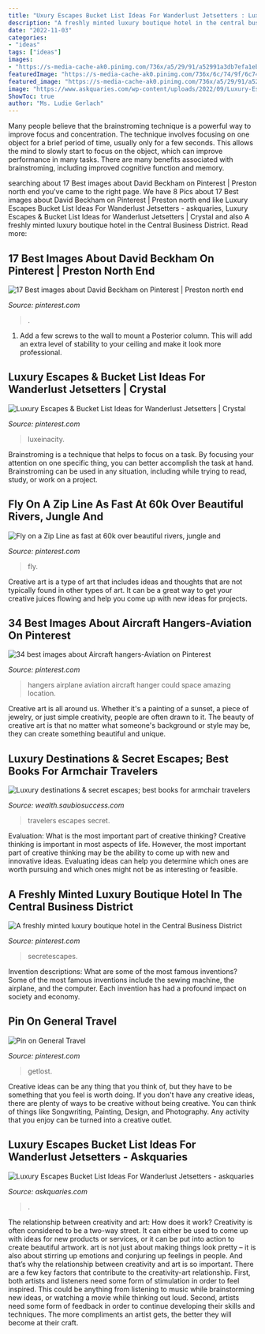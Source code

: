 ```yaml
---
title: "Uxury Escapes Bucket List Ideas For Wanderlust Jetsetters : Luxury Escapes Bucket List Ideas For Wanderlust Jetsetters"
description: "A freshly minted luxury boutique hotel in the central business district"
date: "2022-11-03"
categories:
- "ideas"
tags: ["ideas"]
images:
- "https://s-media-cache-ak0.pinimg.com/736x/a5/29/91/a52991a3db7efa1ebc8d91153ecfb734.jpg"
featuredImage: "https://s-media-cache-ak0.pinimg.com/736x/6c/74/9f/6c749f320ec00ddbf9ef6dacc81c226e--sliding-doors-hangers.jpg"
featured_image: "https://s-media-cache-ak0.pinimg.com/736x/a5/29/91/a52991a3db7efa1ebc8d91153ecfb734.jpg"
image: "https://www.askquaries.com/wp-content/uploads/2022/09/Luxury-Escapes-Bucket-List-Ideas-For-Wanderlust-Jetsetters.jpg"
ShowToc: true
author: "Ms. Ludie Gerlach"
---
```



Many people believe that the brainstroming technique is a powerful way to improve focus and concentration. The technique involves focusing on one object for a brief period of time, usually only for a few seconds. This allows the mind to slowly start to focus on the object, which can improve performance in many tasks. There are many benefits associated with brainstroming, including improved cognitive function and memory.

	

		
searching about 17 Best images about David Beckham on Pinterest | Preston north end you've came to the right page. We have 8 Pics about 17 Best images about David Beckham on Pinterest | Preston north end like Luxury Escapes Bucket List Ideas For Wanderlust Jetsetters - askquaries, Luxury Escapes &amp; Bucket List Ideas for Wanderlust Jetsetters | Crystal and also A freshly minted luxury boutique hotel in the Central Business District. Read more:
		
    
## 17 Best Images About David Beckham On Pinterest | Preston North End

<img loading=lazy src="https://s-media-cache-ak0.pinimg.com/736x/a5/29/91/a52991a3db7efa1ebc8d91153ecfb734.jpg" onerror="this.onerror=null;this.src='https://tse1.mm.bing.net/th?id=OIP.aXf2DhOPhaldFoj4SHDUBgEsDS&amp;pid=15.1';" alt="17 Best images about David Beckham on Pinterest | Preston north end">

_Source: pinterest.com_

>. 

	

1. Add a few screws to the wall to mount a Posterior column. This will add an extra level of stability to your ceiling and make it look more professional.

    
## Luxury Escapes &amp; Bucket List Ideas For Wanderlust Jetsetters | Crystal

<img loading=lazy src="https://i.pinimg.com/originals/de/cf/fc/decffcba18c9677d8178d89c117e15dd.jpg" onerror="this.onerror=null;this.src='https://tse4.mm.bing.net/th?id=OIP.vSEhmSjEPvoGkR86T8AgewHaJE&amp;pid=15.1';" alt="Luxury Escapes &amp; Bucket List Ideas for Wanderlust Jetsetters | Crystal">

_Source: pinterest.com_

>luxeinacity. 

	

Brainstroming is a technique that helps to focus on a task. By focusing your attention on one specific thing, you can better accomplish the task at hand. Brainstroming can be used in any situation, including while trying to read, study, or work on a project.

    
## Fly On A Zip Line As Fast At 60k Over Beautiful Rivers, Jungle And

<img loading=lazy src="https://i.pinimg.com/474x/30/83/f6/3083f6ba4bede406873e2ec2f51804da--fiji-jungles.jpg" onerror="this.onerror=null;this.src='https://tse1.mm.bing.net/th?id=OIP.GhdCzcM4_-WJF-hYAfdEngAAAA&amp;pid=15.1';" alt="Fly on a Zip Line as fast at 60k over beautiful rivers, jungle and">

_Source: pinterest.com_

>fly. 

	

Creative art is a type of art that includes ideas and thoughts that are not typically found in other types of art. It can be a great way to get your creative juices flowing and help you come up with new ideas for projects.

    
## 34 Best Images About Aircraft Hangers-Aviation On Pinterest

<img loading=lazy src="https://s-media-cache-ak0.pinimg.com/736x/6c/74/9f/6c749f320ec00ddbf9ef6dacc81c226e--sliding-doors-hangers.jpg" onerror="this.onerror=null;this.src='https://tse1.mm.bing.net/th?id=OIP.KgWScMs0CFSxWMdzQ7LyfwHaJ4&amp;pid=15.1';" alt="34 best images about Aircraft hangers-Aviation on Pinterest">

_Source: pinterest.com_

>hangers airplane aviation aircraft hanger could space amazing location. 

	

Creative art is all around us. Whether it's a painting of a sunset, a piece of jewelry, or just simple creativity, people are often drawn to it. The beauty of creative art is that no matter what someone's background or style may be, they can create something beautiful and unique.

    
## Luxury Destinations &amp; Secret Escapes; Best Books For Armchair Travelers

<img loading=lazy src="https://wealth.saubiosuccess.com/wp-content/uploads/2020/05/luxury-destinations-best-books-for-armchair-travelers-768x513.jpg" onerror="this.onerror=null;this.src='https://tse2.mm.bing.net/th?id=OIP.qlr2MRPTWgRLsCMPi42VSQHaE8&amp;pid=15.1';" alt="Luxury destinations &amp; secret escapes; best books for armchair travelers">

_Source: wealth.saubiosuccess.com_

>travelers escapes secret. 

	

Evaluation: What is the most important part of creative thinking?
Creative thinking is important in most aspects of life. However, the most important part of creative thinking may be the ability to come up with new and innovative ideas. Evaluating ideas can help you determine which ones are worth pursuing and which ones might not be as interesting or feasible.

    
## A Freshly Minted Luxury Boutique Hotel In The Central Business District

<img loading=lazy src="https://i.pinimg.com/474x/25/33/97/253397f4106057b33efbfa8b8eb35da4--rooftop-bar-hotels-in.jpg" onerror="this.onerror=null;this.src='https://tse3.mm.bing.net/th?id=OIP.xls2AWu4jwuUEkpOUlLBgAAAAA&amp;pid=15.1';" alt="A freshly minted luxury boutique hotel in the Central Business District">

_Source: pinterest.com_

>secretescapes. 

	

Invention descriptions: What are some of the most famous inventions?
Some of the most famous inventions include the sewing machine, the airplane, and the computer. Each invention has had a profound impact on society and economy.

    
## Pin On General Travel

<img loading=lazy src="https://i.pinimg.com/originals/6d/1e/2c/6d1e2cf97bbc29b31d0eddc1880a2722.png" onerror="this.onerror=null;this.src='https://tse4.mm.bing.net/th?id=OIP.u_v45zWkP5Opgu-kKYGEYgHaLG&amp;pid=15.1';" alt="Pin on General Travel">

_Source: pinterest.com_

>getlost. 

	

Creative ideas can be any thing that you think of, but they have to be something that you feel is worth doing. If you don't have any creative ideas, there are plenty of ways to be creative without being creative. You can think of things like Songwriting, Painting, Design, and Photography. Any activity that you enjoy can be turned into a creative outlet.

    
## Luxury Escapes Bucket List Ideas For Wanderlust Jetsetters - Askquaries

<img loading=lazy src="https://www.askquaries.com/wp-content/uploads/2022/09/Luxury-Escapes-Bucket-List-Ideas-For-Wanderlust-Jetsetters.jpg" onerror="this.onerror=null;this.src='https://tse1.mm.bing.net/th?id=OIP.eNqFw30VL5qmRlFs-DAhaQHaF_&amp;pid=15.1';" alt="Luxury Escapes Bucket List Ideas For Wanderlust Jetsetters - askquaries">

_Source: askquaries.com_

>. 

	

The relationship between creativity and art: How does it work?
Creativity is often considered to be a two-way street. It can either be used to come up with ideas for new products or services, or it can be put into action to create beautiful artwork. art is not just about making things look pretty – it is also about stirring up emotions and conjuring up feelings in people. And that’s why the relationship between creativity and art is so important.
There are a few key factors that contribute to the creativity-art relationship. First, both artists and listeners need some form of stimulation in order to feel inspired. This could be anything from listening to music while brainstorming new ideas, or watching a movie while thinking out loud. Second, artists need some form of feedback in order to continue developing their skills and techniques. The more compliments an artist gets, the better they will become at their craft.

